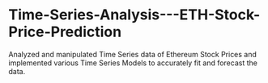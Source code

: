 # Time-Series-Analysis---ETH-Stock-Price-Prediction
Analyzed and manipulated Time Series data of Ethereum Stock Prices and implemented various Time Series Models to accurately fit and forecast the data.
